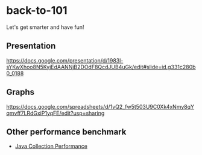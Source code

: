 back-to-101
===========

Let's get smarter and have fun!

## Presentation
https://docs.google.com/presentation/d/1983l-sYKwXhoo8N5KyjEdAANNjB2DOdF8QcdJUB4uGk/edit#slide=id.g331c280b0_0188

## Graphs
https://docs.google.com/spreadsheets/d/1vQ2_fw5t503U9C0Xk4xNmy8qYqmvff7LRdGxiP1yqFE/edit?usp=sharing

## Other performance benchmark
* [Java Collection Performance](http://java.dzone.com/articles/java-collection-performance)